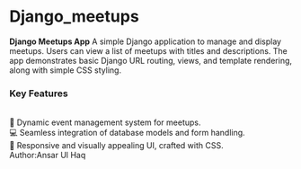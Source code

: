 # Django_meetups
**Django Meetups App**   A simple Django application to manage and display meetups. Users can view a list of meetups with titles and descriptions. The app demonstrates basic Django URL routing, views, and template rendering, along with simple CSS styling.
<br/>
<h3>Key Features</h3>
<br/>
📅 Dynamic event management system for meetups.
<br/>
💻 Seamless integration of database models and form handling.
<br/>
🎨 Responsive and visually appealing UI, crafted with CSS.
<br/>
Author:Ansar Ul Haq
